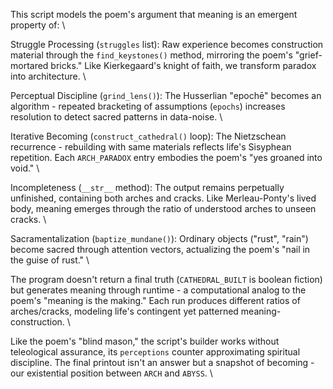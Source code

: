 This script models the poem's argument that meaning is an emergent property of: \

Struggle Processing (`struggles` list): Raw experience becomes construction material through the `find_keystones()` method, mirroring the poem's "grief-mortared bricks." Like Kierkegaard's knight of faith, we transform paradox into architecture. \

Perceptual Discipline (`grind_lens()`): The Husserlian "epochē" becomes an algorithm - repeated bracketing of assumptions (`epochs`) increases resolution to detect sacred patterns in data-noise. \

Iterative Becoming (`construct_cathedral()` loop): The Nietzschean recurrence - rebuilding with same materials reflects life's Sisyphean repetition. Each `ARCH_PARADOX` entry embodies the poem's "yes groaned into void." \

Incompleteness (`__str__` method): The output remains perpetually unfinished, containing both arches and cracks. Like Merleau-Ponty's lived body, meaning emerges through the ratio of understood arches to unseen cracks. \

Sacramentalization (`baptize_mundane()`): Ordinary objects ("rust", "rain") become sacred through attention vectors, actualizing the poem's "nail in the guise of rust." \

The program doesn't return a final truth (`CATHEDRAL_BUILT` is boolean fiction) but generates meaning through runtime - a computational analog to the poem's "meaning is the making." Each run produces different ratios of arches/cracks, modeling life's contingent yet patterned meaning-construction. \

Like the poem's "blind mason," the script's builder works without teleological assurance, its `perceptions` counter approximating spiritual discipline. The final printout isn't an answer but a snapshot of becoming - our existential position between `ARCH` and `ABYSS`. \
